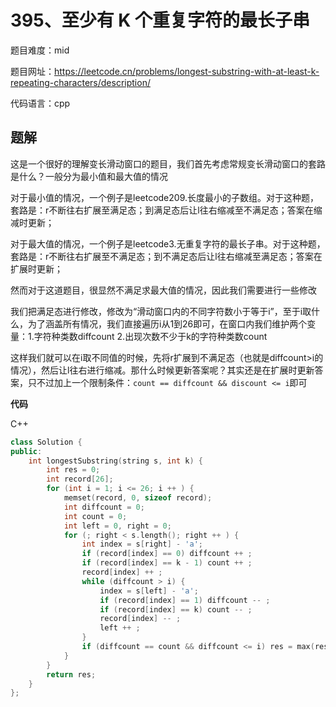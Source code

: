 # 395、至少有 K 个重复字符的最长子串
题目难度：mid

题目网址：https://leetcode.cn/problems/longest-substring-with-at-least-k-repeating-characters/description/

代码语言：cpp

## 题解
这是一个很好的理解变长滑动窗口的题目，我们首先考虑常规变长滑动窗口的套路是什么？一般分为最小值和最大值的情况

对于最小值的情况，一个例子是leetcode209.长度最小的子数组。对于这种题，套路是：r不断往右扩展至满足态；到满足态后让l往右缩减至不满足态；答案在缩减时更新；

对于最大值的情况，一个例子是leetcode3.无重复字符的最长子串。对于这种题，套路是：r不断往右扩展至不满足态；到不满足态后让l往右缩减至满足态；答案在扩展时更新；

然而对于这道题目，很显然不满足求最大值的情况，因此我们需要进行一些修改

我们把满足态进行修改，修改为“滑动窗口内的不同字符数小于等于i”，至于i取什么，为了涵盖所有情况，我们直接遍历i从1到26即可，在窗口内我们维护两个变量：1.字符种类数diffcount  2.出现次数不少于k的字符种类数count

这样我们就可以在i取不同值的时候，先将r扩展到不满足态（也就是diffcount>i的情况），然后让l往右进行缩减。那什么时候更新答案呢？其实还是在扩展时更新答案，只不过加上一个限制条件：`count == diffcount && discount <= i`即可

**代码**

C++

```cpp
class Solution {
public:
    int longestSubstring(string s, int k) {
        int res = 0;
        int record[26];
        for (int i = 1; i <= 26; i ++ ) {
            memset(record, 0, sizeof record);
            int diffcount = 0;
            int count = 0;
            int left = 0, right = 0;
            for (; right < s.length(); right ++ ) {
                int index = s[right] - 'a';
                if (record[index] == 0) diffcount ++ ;
                if (record[index] == k - 1) count ++ ;
                record[index] ++ ;
                while (diffcount > i) {
                    index = s[left] - 'a';
                    if (record[index] == 1) diffcount -- ;
                    if (record[index] == k) count -- ;
                    record[index] -- ;
                    left ++ ; 
                }
                if (diffcount == count && diffcount <= i) res = max(res, right - left + 1);
            }
        }
        return res;
    }
};
```
